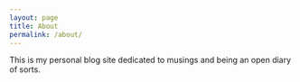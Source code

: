 ```yaml
---
layout: page
title: About
permalink: /about/
---
```


This is my personal blog site dedicated to musings and being an open diary of sorts. 
